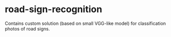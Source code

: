 # road-sign-recognition

Contains custom solution (based on small VGG-like model) for classification photos of road signs.
